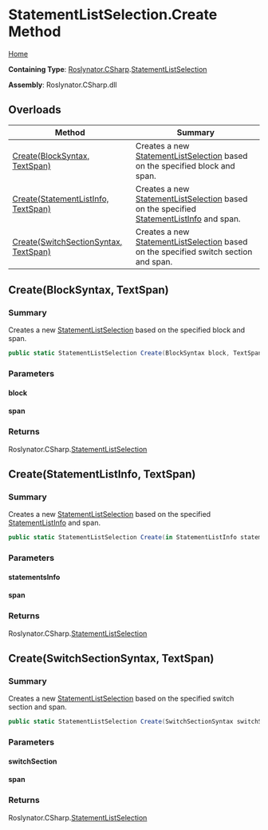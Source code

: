 <a name="_Top"></a>

# StatementListSelection\.Create Method

[Home](../../../../README.md#_Top)

**Containing Type**: [Roslynator.CSharp](../../README.md#_Top)\.[StatementListSelection](../README.md#_Top)

**Assembly**: Roslynator\.CSharp\.dll

## Overloads

| Method | Summary |
| ------ | ------- |
| [Create(BlockSyntax, TextSpan)](#Roslynator_CSharp_StatementListSelection_Create_Microsoft_CodeAnalysis_CSharp_Syntax_BlockSyntax_Microsoft_CodeAnalysis_Text_TextSpan_) | Creates a new [StatementListSelection](../README.md#_Top) based on the specified block and span\. |
| [Create(StatementListInfo, TextSpan)](#Roslynator_CSharp_StatementListSelection_Create_Roslynator_CSharp_Syntax_StatementListInfo__Microsoft_CodeAnalysis_Text_TextSpan_) | Creates a new [StatementListSelection](../README.md#_Top) based on the specified [StatementListInfo](../../Syntax/StatementListInfo/README.md#_Top) and span\. |
| [Create(SwitchSectionSyntax, TextSpan)](#Roslynator_CSharp_StatementListSelection_Create_Microsoft_CodeAnalysis_CSharp_Syntax_SwitchSectionSyntax_Microsoft_CodeAnalysis_Text_TextSpan_) | Creates a new [StatementListSelection](../README.md#_Top) based on the specified switch section and span\. |

## Create\(BlockSyntax, TextSpan\) <a name="Roslynator_CSharp_StatementListSelection_Create_Microsoft_CodeAnalysis_CSharp_Syntax_BlockSyntax_Microsoft_CodeAnalysis_Text_TextSpan_"></a>

### Summary

Creates a new [StatementListSelection](../README.md#_Top) based on the specified block and span\.

```csharp
public static StatementListSelection Create(BlockSyntax block, TextSpan span)
```

### Parameters

#### block

#### span

### Returns

Roslynator\.CSharp\.[StatementListSelection](../README.md#_Top)

## Create\(StatementListInfo, TextSpan\) <a name="Roslynator_CSharp_StatementListSelection_Create_Roslynator_CSharp_Syntax_StatementListInfo__Microsoft_CodeAnalysis_Text_TextSpan_"></a>

### Summary

Creates a new [StatementListSelection](../README.md#_Top) based on the specified [StatementListInfo](../../Syntax/StatementListInfo/README.md#_Top) and span\.

```csharp
public static StatementListSelection Create(in StatementListInfo statementsInfo, TextSpan span)
```

### Parameters

#### statementsInfo

#### span

### Returns

Roslynator\.CSharp\.[StatementListSelection](../README.md#_Top)

## Create\(SwitchSectionSyntax, TextSpan\) <a name="Roslynator_CSharp_StatementListSelection_Create_Microsoft_CodeAnalysis_CSharp_Syntax_SwitchSectionSyntax_Microsoft_CodeAnalysis_Text_TextSpan_"></a>

### Summary

Creates a new [StatementListSelection](../README.md#_Top) based on the specified switch section and span\.

```csharp
public static StatementListSelection Create(SwitchSectionSyntax switchSection, TextSpan span)
```

### Parameters

#### switchSection

#### span

### Returns

Roslynator\.CSharp\.[StatementListSelection](../README.md#_Top)

